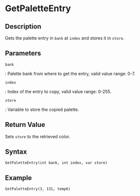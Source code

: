 # GetPaletteEntry

## Description
Gets the palette entry in `bank` at `index` and stores it in `store`.

## Parameters
`bank`

:   Palette bank from where to get the entry, valid value range: 0-7.

`index`

:   Index of the entry to copy, valid value range: 0-255.

`store`

:   Variable to store the copied palette.

## Return Value
Sets `store` to the retrieved color.

## Syntax
```
GetPaletteEntry(int bank, int index, var store)
```

## Example
```
GetPaletteEntry(3, 131, temp6)
```
